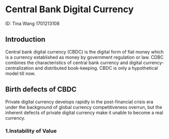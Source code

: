 # Central Bank Digital Currency
ID: Tina Wang 1701213108 

## Introduction
Central bank digital currency (CBDC) is the digital form of fiat money which is a currency established as money by government regulation or law. CDBC combines the characteristics of central bank currency and digital currency-centralization and distributed book-keeping. CBDC is only a hypothetical model till now.

## Birth defects of CBDC
Private digital currency develops rapidly in the post-financial crisis era under the background of global currency competitiveness overrun, but the inherent defects of private digital currency make it unable to become a real currency.

### 1.Instability of Value



